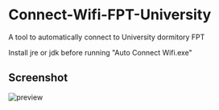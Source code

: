 # Connect-Wifi-FPT-University
A tool to automatically connect to University dormitory FPT

Install jre or jdk before running "Auto Connect Wifi.exe"

## Screenshot
![preview](https://i.imgur.com/9F99T6o.png)
